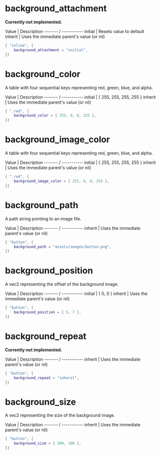 # background_attachment

**Currently not implemented.**

Value   | Description
------- / -----------
initial | Resets value to default
inherit | Uses the immediate parent's value (or nil)

```lua
{ "inline", {
	background_attachment = "initial",
}}
```

# background_color

A table with four sequential keys representing red, green, blue, and alpha.

Value   | Description
------- / -----------
initial | { 255, 255, 255, 255 }
inherit | Uses the immediate parent's value (or nil)

```lua
{ ".red", {
	background_color = { 255, 0, 0, 255 },
}}
```

# background_image_color

A table with four sequential keys representing red, green, blue, and alpha.

Value   | Description
------- / -----------
initial | { 255, 255, 255, 255 }
inherit | Uses the immediate parent's value (or nil)

```lua
{ ".red", {
	background_image_color = { 255, 0, 0, 255 },
}}
```

# background_path

A path string pointing to an image file.

Value   | Description
------- / -----------
inherit | Uses the immediate parent's value (or nil)

```lua
{ "button", {
	background_path = "assets/images/button.png",
}}
```

# background_position

A vec2 representing the offset of the background image.

Value   | Description
------- / -----------
initial | { 0, 0 }
inherit | Uses the immediate parent's value (or nil)

```lua
{ "button", {
	background_position = { 5, 7 },
}}
```

# background_repeat

**Currently not implemented.**

Value   | Description
------- / -----------
inherit | Uses the immediate parent's value (or nil)

```lua
{ "button", {
	background_repeat = "inherit",
}}
```

# background_size

A vec2 representing the size of the background image.

Value   | Description
------- / -----------
inherit | Uses the immediate parent's value (or nil)

```lua
{ "button", {
	background_size = { 300, 100 },
}}
```
